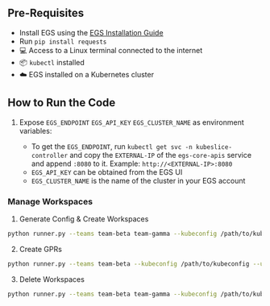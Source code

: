 ## Pre-Requisites

- Install EGS using the [EGS Installation Guide](https://docs.avesha.io/documentation/enterprise-egs/1.10.0/python-sdk/install-sdk#install-sdk)
- Run `pip install requests`
- 💻 Access to a Linux terminal connected to the internet
- 📦 `kubectl` installed
- ☁️ EGS installed on a Kubernetes cluster

## How to Run the Code

1. Expose `EGS_ENDPOINT` `EGS_API_KEY` `EGS_CLUSTER_NAME` as environment variables:

   - To get the `EGS_ENDPOINT`, run `kubectl get svc -n kubeslice-controller` and copy the `EXTERNAL-IP` of the `egs-core-apis` service and append `:8080` to it. Example: `http://<EXTERNAL-IP>:8080`
   - `EGS_API_KEY` can be obtained from the EGS UI
   - `EGS_CLUSTER_NAME` is the name of the cluster in your EGS account

### Manage Workspaces

1. Generate Config & Create Workspaces

```sh
python runner.py --teams team-beta team-gamma --kubeconfig /path/to/kubeconfig --admin create
```

2. Create GPRs

```sh
python runner.py --teams team-beta --kubeconfig /path/to/kubeconfig --user
```

3. Delete Workspaces

```sh
python runner.py --teams team-beta team-gamma --kubeconfig /path/to/kubeconfig --admin delete
```
